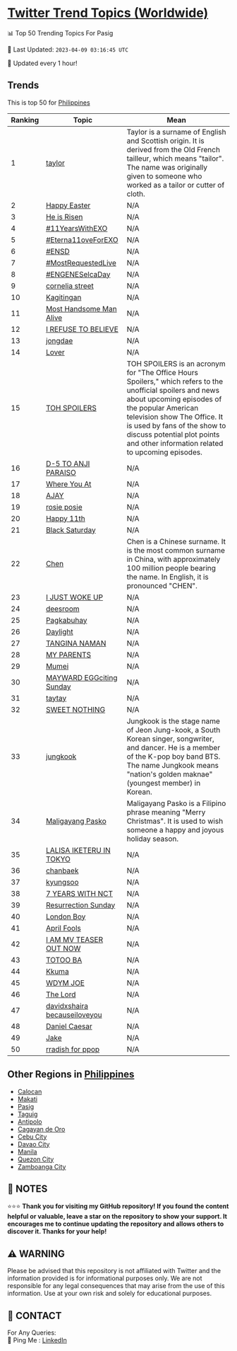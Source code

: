 [Twitter Trend Topics (Worldwide)](https://github.com/ErcinDedeoglu/Twitter-Trend-Topics)
==========


📊 Top 50 Trending Topics For Pasig

📆 Last Updated: `2023-04-09 03:16:45 UTC`

🔧 Updated every 1 hour!


## Trends

This is top 50 for [Philippines](</Philippines>)

| Ranking | Topic | Mean |
| ------- | ------------ | ------------ |
| 1 | [taylor](http://twitter.com/search?q=taylor) | Taylor is a surname of English and Scottish origin. It is derived from the Old French tailleur, which means "tailor". The name was originally given to someone who worked as a tailor or cutter of cloth. |
| 2 | [Happy Easter](http://twitter.com/search?q=Happy+Easter) | N/A |
| 3 | [He is Risen](http://twitter.com/search?q=He+is+Risen) | N/A |
| 4 | [#11YearsWithEXO](http://twitter.com/search?q=%2311YearsWithEXO) | N/A |
| 5 | [#Eterna11oveForEXO](http://twitter.com/search?q=%23Eterna11oveForEXO) | N/A |
| 6 | [#ENSD](http://twitter.com/search?q=%23ENSD) | N/A |
| 7 | [#MostRequestedLive](http://twitter.com/search?q=%23MostRequestedLive) | N/A |
| 8 | [#ENGENESelcaDay](http://twitter.com/search?q=%23ENGENESelcaDay) | N/A |
| 9 | [cornelia street](http://twitter.com/search?q=cornelia+street) | N/A |
| 10 | [Kagitingan](http://twitter.com/search?q=Kagitingan) | N/A |
| 11 | [Most Handsome Man Alive](http://twitter.com/search?q=Most+Handsome+Man+Alive) | N/A |
| 12 | [I REFUSE TO BELIEVE](http://twitter.com/search?q=I+REFUSE+TO+BELIEVE) | N/A |
| 13 | [jongdae](http://twitter.com/search?q=jongdae) | N/A |
| 14 | [Lover](http://twitter.com/search?q=Lover) | N/A |
| 15 | [TOH SPOILERS](http://twitter.com/search?q=TOH+SPOILERS) | TOH SPOILERS is an acronym for "The Office Hours Spoilers," which refers to the unofficial spoilers and news about upcoming episodes of the popular American television show The Office. It is used by fans of the show to discuss potential plot points and other information related to upcoming episodes. |
| 16 | [D-5 TO ANJI PARAISO](http://twitter.com/search?q=D-5+TO+ANJI+PARAISO) | N/A |
| 17 | [Where You At](http://twitter.com/search?q=Where+You+At) | N/A |
| 18 | [AJAY](http://twitter.com/search?q=AJAY) | N/A |
| 19 | [rosie posie](http://twitter.com/search?q=rosie+posie) | N/A |
| 20 | [Happy 11th](http://twitter.com/search?q=Happy+11th) | N/A |
| 21 | [Black Saturday](http://twitter.com/search?q=Black+Saturday) | N/A |
| 22 | [Chen](http://twitter.com/search?q=Chen) | Chen is a Chinese surname. It is the most common surname in China, with approximately 100 million people bearing the name. In English, it is pronounced "CHEN". |
| 23 | [I JUST WOKE UP](http://twitter.com/search?q=I+JUST+WOKE+UP) | N/A |
| 24 | [deesroom](http://twitter.com/search?q=deesroom) | N/A |
| 25 | [Pagkabuhay](http://twitter.com/search?q=Pagkabuhay) | N/A |
| 26 | [Daylight](http://twitter.com/search?q=Daylight) | N/A |
| 27 | [TANGINA NAMAN](http://twitter.com/search?q=TANGINA+NAMAN) | N/A |
| 28 | [MY PARENTS](http://twitter.com/search?q=MY+PARENTS) | N/A |
| 29 | [Mumei](http://twitter.com/search?q=Mumei) | N/A |
| 30 | [MAYWARD EGGciting Sunday](http://twitter.com/search?q=MAYWARD+EGGciting+Sunday) | N/A |
| 31 | [taytay](http://twitter.com/search?q=taytay) | N/A |
| 32 | [SWEET NOTHING](http://twitter.com/search?q=SWEET+NOTHING) | N/A |
| 33 | [jungkook](http://twitter.com/search?q=jungkook) | Jungkook is the stage name of Jeon Jung-kook, a South Korean singer, songwriter, and dancer. He is a member of the K-pop boy band BTS. The name Jungkook means "nation's golden maknae" (youngest member) in Korean. |
| 34 | [Maligayang Pasko](http://twitter.com/search?q=Maligayang+Pasko) | Maligayang Pasko is a Filipino phrase meaning "Merry Christmas". It is used to wish someone a happy and joyous holiday season. |
| 35 | [LALISA IKETERU IN TOKYO](http://twitter.com/search?q=LALISA+IKETERU+IN+TOKYO) | N/A |
| 36 | [chanbaek](http://twitter.com/search?q=chanbaek) | N/A |
| 37 | [kyungsoo](http://twitter.com/search?q=kyungsoo) | N/A |
| 38 | [7 YEARS WITH NCT](http://twitter.com/search?q=7+YEARS+WITH+NCT) | N/A |
| 39 | [Resurrection Sunday](http://twitter.com/search?q=Resurrection+Sunday) | N/A |
| 40 | [London Boy](http://twitter.com/search?q=London+Boy) | N/A |
| 41 | [April Fools](http://twitter.com/search?q=April+Fools) | N/A |
| 42 | [I AM MV TEASER OUT NOW](http://twitter.com/search?q=I+AM+MV+TEASER+OUT+NOW) | N/A |
| 43 | [TOTOO BA](http://twitter.com/search?q=TOTOO+BA) | N/A |
| 44 | [Kkuma](http://twitter.com/search?q=Kkuma) | N/A |
| 45 | [WDYM JOE](http://twitter.com/search?q=WDYM+JOE) | N/A |
| 46 | [The Lord](http://twitter.com/search?q=The+Lord) | N/A |
| 47 | [davidxshaira becauseiloveyou](http://twitter.com/search?q=davidxshaira+becauseiloveyou) | N/A |
| 48 | [Daniel Caesar](http://twitter.com/search?q=Daniel+Caesar) | N/A |
| 49 | [Jake](http://twitter.com/search?q=Jake) | N/A |
| 50 | [rradish for ppop](http://twitter.com/search?q=rradish+for+ppop) | N/A |



## Other Regions in [Philippines](</Philippines>)

* [Calocan](</Philippines/Calocan.md>)
* [Makati](</Philippines/Makati.md>)
* [Pasig](</Philippines/Pasig.md>)
* [Taguig](</Philippines/Taguig.md>)
* [Antipolo](</Philippines/Antipolo.md>)
* [Cagayan de Oro](</Philippines/Cagayan de Oro.md>)
* [Cebu City](</Philippines/Cebu City.md>)
* [Davao City](</Philippines/Davao City.md>)
* [Manila](</Philippines/Manila.md>)
* [Quezon City](</Philippines/Quezon City.md>)
* [Zamboanga City](</Philippines/Zamboanga City.md>)



## 📝 NOTES

⭐⭐⭐ **Thank you for visiting my GitHub repository! If you found the content helpful or valuable, leave a star on the repository to show your support. It encourages me to continue updating the repository and allows others to discover it. Thanks for your help!**


## ⚠️ WARNING

Please be advised that this repository is not affiliated with Twitter and the information provided is for informational purposes only. We are not responsible for any legal consequences that may arise from the use of this information. Use at your own risk and solely for educational purposes.


## 📨 CONTACT

 For Any Queries:  
            🏓 Ping Me : [LinkedIn](https://www.linkedin.com/in/ercindedeoglu/)
